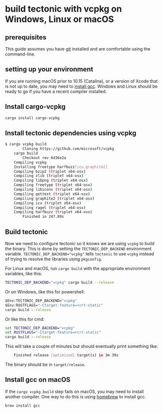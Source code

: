 # build tectonic with vcpkg on Windows, Linux or macOS

## prerequisites

This guide assumes you have [git](https://git-scm.com/) installed and are
comfortable using the command-line.

## setting up your environment

If you are running macOS prior to 10.15 (Catalina), or a version of Xcode that is not up to date, you may need to [install gcc](#Install-gcc-on-macOS). Windows and Linux should be ready to go if you have a recent compiler installed.

## Install cargo-vcpkg

```sh
cargo install cargo-vcpkg
```

## Install tectonic dependencies using vcpkg

```sh
$ cargo vcpkg build
		Cloning https://github.com/microsoft/vcpkg
	cargo build
		Checkout rev 6d36e2a
	Compiling vcpkg
	Installing freetype harfbuzz[icu,graphite2]
	Compiling bzip2 (triplet x64-osx)
	Compiling zlib (triplet x64-osx)
	Compiling libpng (triplet x64-osx)
	Compiling freetype (triplet x64-osx)
	Compiling libiconv (triplet x64-osx)
	Compiling gettext (triplet x64-osx)
	Compiling graphite2 (triplet x64-osx)
	Compiling icu (triplet x64-osx)
	Compiling ragel (triplet x64-osx)
	Compiling harfbuzz (triplet x64-osx)
		Finished in 247.89s

```

## Build tectonic

Now we need to configure tectonic so it knows we are using `vcpkg` to build
the binary. This is done by setting the `TECTONIC_DEP_BACKEND` environment variable. `TECTONIC_DEP_BACKEND="vcpkg"` tells `tectonic` to use `vcpkg` instead of trying to resolve the libraries using `pkgconfig`.

For Linux and macOS, run `cargo build` with the appropriate environment variables, like this:

```sh
TECTONIC_DEP_BACKEND="vcpkg" cargo build --release
```

Or on Windows, like this for powershell:

```bat
$Env:TECTONIC_DEP_BACKEND="vcpkg"
$Env:RUSTFLAGS="-Ctarget-feature=+crt-static"
cargo build --release
```

Or like this for cmd:

```bat
set TECTONIC_DEP_BACKEND="vcpkg"
set RUSTFLAGS="-Ctarget-feature=+crt-static"
cargo build --release
```

This will take a couple of minutes but should eventually print something like:

```sh
    Finished release [optimized] target(s) in 3m 39s
```

The binary should be in `target/release`.

## Install gcc on macOS

If the `cargo vcpkg build` step fails on macOS, you may need to install another compiler. One way to do this is using [homebrew](https://brew.sh/) to install gcc.

```sh
brew install gcc
```

